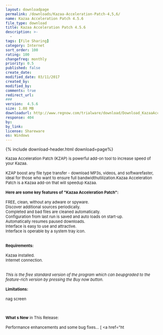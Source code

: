 ```yaml
---
layout: downloadpage
permalink: /downloads/Kazaa-Acceleration-Patch-4,5,6/
name: Kazaa Acceleration Patch 4.5.6
file_type: download
title: Kazaa Acceleration Patch 4.5.6
description: >-
  -
tags: [File Sharing]
category: Internet
sort_order: 100
rating: 100
changefreq: monthly
priority: 0.5
published: false
create_date: 
modified_date: 03/11/2017
created_by: 
modified_by: 
comments: true
redirect_url: 
### 
version:  4.5.6
size: 1.08 MB
downloadurl: http://www.regnow.com/trialware/download/Download_KazaaAccelerationPatch_installer.exe?item=12769 12&affiliate=22260
response: 404
by: 
by_link: 
license: Shareware
os: Windows
---
```


{% include download-header.html download=page%}

<p style="fix-download-text !important">
<p><font size="2"><p>Kazaa Acceleration Patch (KZAP) is powerful add-on tool to increase speed of your Kazaa. <br />
<br />
KZAP boost any file type transfer - download MP3s, videos, and softwarefaster, ideal for those who want to ensure full bandwidthutilization.Kazaa Acceleration Patch is a Kazaa add-on that will speedup Kazaa.<br />
<br />
<span><strong>Here are some key features of "Kazaa Acceleration Patch":</strong></span><br />
<br />
FREE, clean, without any adware or spyware.<br />
Discover additional sources periodically.<br />
Completed and bad files are cleaned automatically. <br />
Configuration from last run is saved and auto loads on start-up.<br />
Automatically resumes paused downloads.<br />
Interface is easy to use and attractive.<br />
Interface is operable by a system tray icon.<br />
<br />
<br />
<span><strong>Requirements:</strong></span><br />
<br />
Kazaa installed.<br />
Internet connection.<br />
<br />
<br />
<em>This is the free standard version of the program which can beupgraded to the feature-rich version by pressing the Buy now button.</em><br />
<br />
<span><strong>Limitations:</strong></span><br />
<br />
nag screen<br />
</p>
<div class="celltext_big"><br />
<br />
<strong>What s New</strong> in This Release:<br />
<br />
Performance enhancements and some bug fixes... [ &lt;a href="ht</div></p></p>
